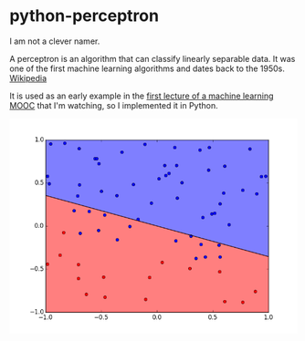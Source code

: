 # python-perceptron
I am not a clever namer.

A perceptron is an algorithm that can classify linearly separable data.  It was one of the first machine learning algorithms and dates back to the 1950s.  [Wikipedia](https://en.wikipedia.org/wiki/Perceptron)

It is used as an early example in the [first lecture of a machine learning MOOC](https://youtu.be/mbyG85GZ0PI?t=1398) that I'm watching, so I implemented it in Python.

![](animations/PERCEPTRON-1440717390.gif)
